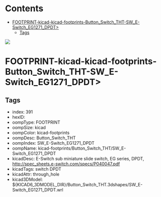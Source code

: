 



Contents
========

* [FOOTPRINT-kicad-kicad-footprints-Button_Switch_THT-SW_E-Switch_EG1271_DPDT>](#footprint-kicad-kicad-footprints-button_switch_tht-sw_e-switch_eg1271_dpdt)
	* [Tags](#tags)
  
![][im]
# FOOTPRINT-kicad-kicad-footprints-Button_Switch_THT-SW_E-Switch_EG1271_DPDT>

## Tags

- index: 391
- hexID: 
- oompType: FOOTPRINT
- oompSize: kicad
- oompColor: kicad-footprints
- oompDesc: Button_Switch_THT
- oompIndex: SW_E-Switch_EG1271_DPDT
- oompName: kicad-footprints/Button_Switch_THT/SW_E-Switch_EG1271_DPDT
- kicadDesc: E-Switch sub miniature slide switch, EG series, DPDT, http://spec_sheets.e-switch.com/specs/P040047.pdf
- kicadTags: switch DPDT
- kicadAttr: through_hole
- kicad3DModel: ${KICAD6_3DMODEL_DIR}/Button_Switch_THT.3dshapes/SW_E-Switch_EG1271_DPDT.wrl



[im]: image.png
